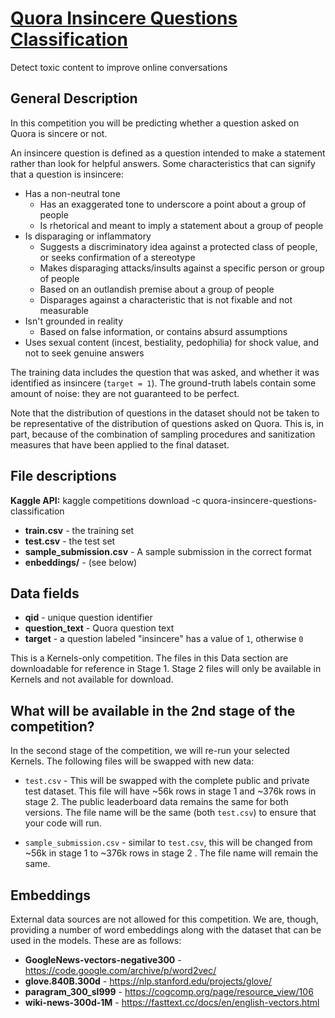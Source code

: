# [Quora Insincere Questions Classification](https://www.kaggle.com/c/quora-insincere-questions-classification/data)

Detect toxic content to improve online conversations

## General Description

In this competition you will be predicting whether a question asked on Quora is sincere or not.

An insincere question is defined as a question intended to make a statement rather than look for helpful answers. Some characteristics that can signify that a question is insincere:

- Has a non-neutral tone
  - Has an exaggerated tone to underscore a point about a group of people
  - Is rhetorical and meant to imply a statement about a group of people
- Is disparaging or inflammatory
  - Suggests a discriminatory idea against a protected class of people, or seeks confirmation of a stereotype
  - Makes disparaging attacks/insults against a specific person or group of people
  - Based on an outlandish premise about a group of people
  - Disparages against a characteristic that is not fixable and not measurable
- Isn't grounded in reality
  - Based on false information, or contains absurd assumptions
- Uses sexual content (incest, bestiality, pedophilia) for shock value, and not to seek genuine answers

The training data includes the question that was asked, and whether it was identified as insincere (`target = 1`). The ground-truth labels contain some amount of noise: they are not guaranteed to be perfect.

Note that the distribution of questions in the dataset should not be taken to be representative of the distribution of questions asked on Quora. This is, in part, because of the combination of sampling procedures and sanitization measures that have been applied to the final dataset.

## File descriptions

**Kaggle API:** kaggle competitions download -c quora-insincere-questions-classification

- **train.csv** - the training set
- **test.csv** - the test set
- **sample_submission.csv** - A sample submission in the correct format
- **enbeddings/** - (see below)

## Data fields

- **qid** - unique question identifier
- **question_text** - Quora question text
- **target** - a question labeled "insincere" has a value of `1`, otherwise `0`

This is a Kernels-only competition. The files in this Data section are downloadable for reference in Stage 1. Stage 2 files will only be available in Kernels and not available for download.

## What will be available in the 2nd stage of the competition?

In the second stage of the competition, we will re-run your selected Kernels. The following files will be swapped with new data:

- `test.csv` - This will be swapped with the complete public and private test dataset. This file will have ~56k rows in stage 1 and ~376k rows in stage 2. The public leaderboard data remains the same for both versions. The file name will be the same (both `test.csv`) to ensure that your code will run.

- `sample_submission.csv` - similar to `test.csv`, this will be changed from ~56k in stage 1 to ~376k rows in stage 2 . The file name will remain the same.

## Embeddings

External data sources are not allowed for this competition. We are, though, providing a number of word embeddings along with the dataset that can be used in the models. These are as follows:

- **GoogleNews-vectors-negative300** - https://code.google.com/archive/p/word2vec/
- **glove.840B.300d** - https://nlp.stanford.edu/projects/glove/
- **paragram_300_sl999** - https://cogcomp.org/page/resource_view/106
- **wiki-news-300d-1M** - https://fasttext.cc/docs/en/english-vectors.html
